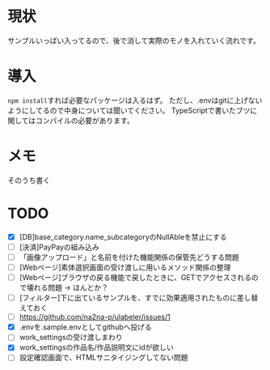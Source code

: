 # 現状
サンプルいっぱい入ってるので、後で消して実際のモノを入れていく流れです。 

# 導入
 `npm install`すれば必要なパッケージは入るはず。 
 ただし、.envはgitに上げないようにしてるので中身については聞いてください。 
 TypeScriptで書いたブツに関してはコンパイルの必要があります。

# メモ
そのうち書く

# TODO
- [x] [DB]base_category.name_subcategoryのNullAbleを禁止にする
- [ ] [決済]PayPayの組み込み
- [ ] 「画像アップロード」と名前を付けた機能関係の保管先どうする問題
- [ ] [Webページ]素体選択画面の受け渡しに用いるメソッド関係の整理
- [ ] [Webページ]ブラウザの戻る機能で戻したときに、GETでアクセスされるので壊れる問題 → ほんとか？
- [ ] [フィルター]下に出ているサンプルを、すでに効果適用されたものに差し替えておく
- [ ] https://github.com/na2na-p/ulabeler/issues/1
- [x] .envを.sample.envとしてgithubへ投げる
- [ ] work_settingsの受け渡しまわり
- [x] work_settingsの作品名/作品説明文にidが欲しい
- [ ] 設定確認画面で、HTMLサニタイジングしてない問題